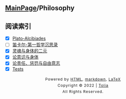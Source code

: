 ## [MainPage](../index.md)/Philosophy

## 阅读索引

- [x] [Plato-Alcibiades](Plato-Alcibiades.md)
- [ ] [笛卡尔-第一哲学沉思录](../404.md)
- [x] [灵魂与身体的二元](辩论-灵魂与身体的二元.md)
- [x] [论意识与身体](论意识与身体.md)
- [x] [论责任、惩罚与自由意志](论责任、惩罚与自由意志.md)
- [x] [Tests](Tests.md)

<style type="text/css">
    #footer {
        position: relative;
        margin: 0 auto;
        line-height: 20px;
        text-align: center;
        font-size: 12px;
        letter-spacing: 1px;
    }
 
    .content {
        height: 1800px;
        width: 100%;
        text-align: center;
    }
</style>

<div id="footer">
    Powered by
    <a href="https://html5up.net">HTML</a>, 
    <a href="https://markdown.com.cn/">markdown</a>, 
    <a href="https://www.latex-project.org/">LaTeX</a>
    <br>
    Copyright © 2022 | 
    <a href="https://tolia-gh.github.io">Tolia</a>
    <br>
    All Rights Reserved.
    <br>
</div>